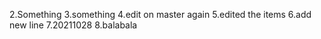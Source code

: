 2.Something
3.something
4.edit on master again
5.edited the items
6.add new line
7.20211028
8.balabala

